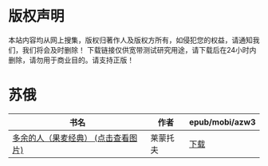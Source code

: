 # 版权声明

本站内容均从网上搜集，版权归著作人及版权方所有，如侵犯您的权益，请通知我们，我们将会及时删除！ 下载链接仅供宽带测试研究用途，请下载后在24小时内删除，请勿用于商业目的。请支持正版！

# 苏俄

| 书名 | 作者 | epub/mobi/azw3 |
| --- | --- | --- |
| [多余的人（果麦经典） (点击查看图片)](https://www.dushupai.com/attachment/2024/06/07/0c1949b3197f0a86.jpg) | 莱蒙托夫  | [下载](https://url89.ctfile.com/f/31084289-1357038595-0cf589?p=8866) |
